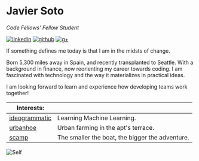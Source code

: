 # Javier Soto

_Code Fellows' Fellow Student_

[![linkedin](https://s3.amazonaws.com/fjs6_bucket/linkedin.png)](http://www.linkedin.com/in/sotoseattle/)   [![github](https://s3.amazonaws.com/fjs6_bucket/octocat.png)](http://github.com/sotoseattle)  [![g+](https://s3.amazonaws.com/fjs6_bucket/80-google-plus-512.png)](https://plus.google.com/115259840547329745852)

If something defines me today is that I am in the midsts of change.

Born 5,300 miles away in Spain, and recently transplanted to Seattle. 
With a background in finance, now reorienting my career towards coding.
I am fascinated with technology and the way it materializes in practical ideas.

I am looking forward to learn and experience how developing teams work together!


|Interests: ||
|---|---|
|[ideogrammatic](http://ideogrammatic.com/) | Learning Machine Learning.|
|[urbanhoe](http://urbanhoe.com/)|Urban farming in the apt's terrace.|
|[scamp](http://www.facebook.com/SmallCraftAdvisorMagazineProject)|The smaller the boat, the bigger the adventure.|

![Self](https://s3.amazonaws.com/fjs6_bucket/self.jpg)

